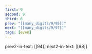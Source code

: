 ```yaml
---
first: 9
second: 9
third: 6
prev: "[[many_digits/9/95]]"
next: "[[many_digits/9/97]]"
tags: [even]
---
```

prev2-in-text: [[94]]
next2-in-text: [[98]]

